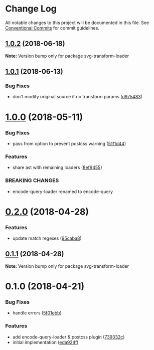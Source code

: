 # Change Log

All notable changes to this project will be documented in this file.
See [Conventional Commits](https://conventionalcommits.org) for commit guidelines.

<a name="1.0.2"></a>
## [1.0.2](https://github.com/kisenka/svg-mixer/packages/svg-transform-loader/compare/svg-transform-loader@1.0.1...svg-transform-loader@1.0.2) (2018-06-18)




**Note:** Version bump only for package svg-transform-loader

<a name="1.0.1"></a>
## [1.0.1](https://github.com/kisenka/svg-mixer/packages/svg-transform-loader/compare/svg-transform-loader@1.0.0...svg-transform-loader@1.0.1) (2018-06-13)


### Bug Fixes

* don't modify original source if no transform params ([d975483](https://github.com/kisenka/svg-mixer/packages/svg-transform-loader/commit/d975483))




<a name="1.0.0"></a>
# [1.0.0](https://github.com/kisenka/svg-mixer/packages/svg-transform-loader/compare/svg-transform-loader@0.2.0...svg-transform-loader@1.0.0) (2018-05-11)


### Bug Fixes

* pass from option to prevent postcss warning ([51f1d44](https://github.com/kisenka/svg-mixer/packages/svg-transform-loader/commit/51f1d44))


### Features

* share ast with remaining loaders ([8ef9455](https://github.com/kisenka/svg-mixer/packages/svg-transform-loader/commit/8ef9455))


### BREAKING CHANGES

* encode-query-loader renamed to encode-query




<a name="0.2.0"></a>
# [0.2.0](https://github.com/kisenka/svg-mixer/packages/svg-transform-loader/compare/svg-transform-loader@0.1.1...svg-transform-loader@0.2.0) (2018-04-28)


### Features

* update match regexes ([95caba8](https://github.com/kisenka/svg-mixer/packages/svg-transform-loader/commit/95caba8))




<a name="0.1.1"></a>
## [0.1.1](https://github.com/kisenka/svg-mixer/packages/svg-transform-loader/compare/svg-transform-loader@0.1.0...svg-transform-loader@0.1.1) (2018-04-28)




**Note:** Version bump only for package svg-transform-loader

<a name="0.1.0"></a>
# 0.1.0 (2018-04-21)


### Bug Fixes

* handle errors ([5f01ebb](https://github.com/kisenka/svg-mixer/packages/svg-transform-loader/commit/5f01ebb))


### Features

* add encode-query-loader & postcss plugin ([739332c](https://github.com/kisenka/svg-mixer/packages/svg-transform-loader/commit/739332c))
* initial implementation ([eda924f](https://github.com/kisenka/svg-mixer/packages/svg-transform-loader/commit/eda924f))
